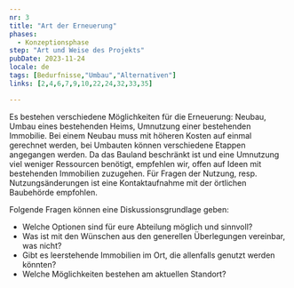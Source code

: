 ```yaml
---
nr: 3
title: "Art der Erneuerung"
phases:
  - Konzeptionsphase
step: "Art und Weise des Projekts"
pubDate: 2023-11-24
locale: de
tags: [Bedurfnisse,"Umbau","Alternativen"]
links: [2,4,6,7,9,10,22,24,32,33,35]

---
```


Es bestehen verschiedene Möglichkeiten für die Erneuerung: Neubau, Umbau eines bestehenden Heims, Umnutzung einer bestehenden Immobilie. Bei einem Neubau muss mit höheren Kosten auf einmal gerechnet werden, bei Umbauten können verschiedene Etappen angegangen werden. Da das Bauland beschränkt ist und eine Umnutzung viel weniger Ressourcen benötigt, empfehlen wir, offen auf Ideen mit bestehenden Immobilien zuzugehen. Für Fragen der Nutzung, resp. Nutzungsänderungen ist eine Kontaktaufnahme mit der örtlichen Baubehörde empfohlen.

Folgende Fragen können eine Diskussionsgrundlage geben:

- Welche Optionen sind für eure Abteilung möglich und sinnvoll?
- Was ist mit den Wünschen aus den generellen Überlegungen vereinbar, was nicht?
- Gibt es leerstehende Immobilien im Ort, die allenfalls genutzt werden könnten?
- Welche Möglichkeiten bestehen am aktuellen Standort?
